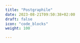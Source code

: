 ```yaml
---
title: "Postgraphile"
date: 2023-08-21T09:50:38+02:00
draft: false
icon: "code_blocks"
weight: 100

---
```


